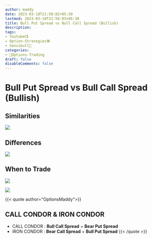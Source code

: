 ```yaml
---
author: maddy
date: 2023-03-18T21:58:02+05:30
lastmod: 2023-03-18T21:58:03+05:30
title: Bull Put Spread vs Bull Call Spread (Bullish)
description: 
tags:
- Youtube📺
- Option-Strategies🛠️
- Sensibull🐂
categories: 
- 🤹Options-Trading
draft: false
disableComments: false
---
```

# Bull Put Spread vs Bull Call Spread (Bullish)

## Similarities

![](https://i.imgur.com/ZqlZlm5.png)

## Differences

![](https://i.imgur.com/mgt7doO.png)

## When to Trade

![](https://i.imgur.com/QFYoJMv.png)

 ![](https://i.imgur.com/iwpLlL9.png)




{{< quote author="OptionsMaddy">}}
## CALL CONDOR & IRON CONDOR
- CALL CONDOR : **Bull Call Spread** + **Bear Put Spread**
- IRON CONDOR : **Bear Call Spread** + **Bull Put Spread**
{{< /quote >}}
